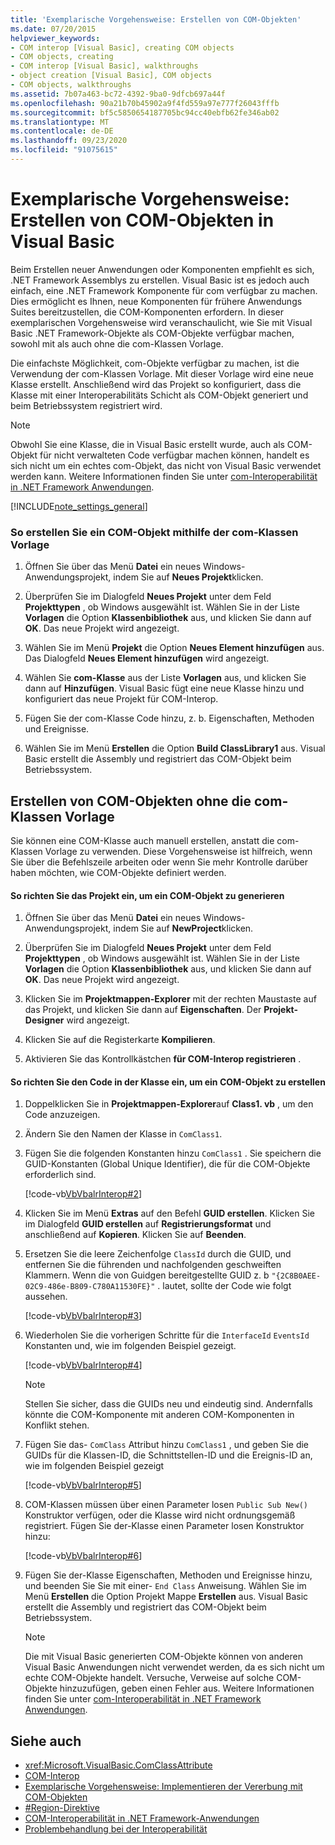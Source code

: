 ```yaml
---
title: 'Exemplarische Vorgehensweise: Erstellen von COM-Objekten'
ms.date: 07/20/2015
helpviewer_keywords:
- COM interop [Visual Basic], creating COM objects
- COM objects, creating
- COM interop [Visual Basic], walkthroughs
- object creation [Visual Basic], COM objects
- COM objects, walkthroughs
ms.assetid: 7b07a463-bc72-4392-9ba0-9dfcb697a44f
ms.openlocfilehash: 90a21b70b45902a9f4fd559a97e777f26043fffb
ms.sourcegitcommit: bf5c5850654187705bc94cc40ebfb62fe346ab02
ms.translationtype: MT
ms.contentlocale: de-DE
ms.lasthandoff: 09/23/2020
ms.locfileid: "91075615"
---
```

# <a name="walkthrough-creating-com-objects-with-visual-basic"></a>Exemplarische Vorgehensweise: Erstellen von COM-Objekten in Visual Basic

Beim Erstellen neuer Anwendungen oder Komponenten empfiehlt es sich, .NET Framework Assemblys zu erstellen. Visual Basic ist es jedoch auch einfach, eine .NET Framework Komponente für com verfügbar zu machen. Dies ermöglicht es Ihnen, neue Komponenten für frühere Anwendungs Suites bereitzustellen, die COM-Komponenten erfordern. In dieser exemplarischen Vorgehensweise wird veranschaulicht, wie Sie mit Visual Basic .NET Framework-Objekte als COM-Objekte verfügbar machen, sowohl mit als auch ohne die com-Klassen Vorlage.  
  
 Die einfachste Möglichkeit, com-Objekte verfügbar zu machen, ist die Verwendung der com-Klassen Vorlage. Mit dieser Vorlage wird eine neue Klasse erstellt. Anschließend wird das Projekt so konfiguriert, dass die Klasse mit einer Interoperabilitäts Schicht als COM-Objekt generiert und beim Betriebssystem registriert wird.  
  
> [!NOTE]
> Obwohl Sie eine Klasse, die in Visual Basic erstellt wurde, auch als COM-Objekt für nicht verwalteten Code verfügbar machen können, handelt es sich nicht um ein echtes com-Objekt, das nicht von Visual Basic verwendet werden kann. Weitere Informationen finden Sie unter [com-Interoperabilität in .NET Framework Anwendungen](com-interoperability-in-net-framework-applications.md).  
  
[!INCLUDE[note_settings_general](~/includes/note-settings-general-md.md)]  
  
### <a name="to-create-a-com-object-by-using-the-com-class-template"></a>So erstellen Sie ein COM-Objekt mithilfe der com-Klassen Vorlage  
  
1. Öffnen Sie über das Menü **Datei** ein neues Windows-Anwendungsprojekt, indem Sie auf **Neues Projekt**klicken.  
  
2. Überprüfen Sie im Dialogfeld **Neues Projekt** unter dem Feld **Projekttypen** , ob Windows ausgewählt ist. Wählen Sie in der Liste **Vorlagen** die Option **Klassenbibliothek** aus, und klicken Sie dann auf **OK**. Das neue Projekt wird angezeigt.  
  
3. Wählen Sie im Menü **Projekt** die Option **Neues Element hinzufügen** aus. Das Dialogfeld **Neues Element hinzufügen** wird angezeigt.  
  
4. Wählen Sie **com-Klasse** aus der Liste **Vorlagen** aus, und klicken Sie dann auf **Hinzufügen**. Visual Basic fügt eine neue Klasse hinzu und konfiguriert das neue Projekt für COM-Interop.  
  
5. Fügen Sie der com-Klasse Code hinzu, z. b. Eigenschaften, Methoden und Ereignisse.  
  
6. Wählen Sie im Menü **Erstellen** die Option **Build ClassLibrary1** aus. Visual Basic erstellt die Assembly und registriert das COM-Objekt beim Betriebssystem.  
  
## <a name="creating-com-objects-without-the-com-class-template"></a>Erstellen von COM-Objekten ohne die com-Klassen Vorlage  

 Sie können eine COM-Klasse auch manuell erstellen, anstatt die com-Klassen Vorlage zu verwenden. Diese Vorgehensweise ist hilfreich, wenn Sie über die Befehlszeile arbeiten oder wenn Sie mehr Kontrolle darüber haben möchten, wie COM-Objekte definiert werden.  
  
#### <a name="to-set-up-your-project-to-generate-a-com-object"></a>So richten Sie das Projekt ein, um ein COM-Objekt zu generieren  
  
1. Öffnen Sie über das Menü **Datei** ein neues Windows-Anwendungsprojekt, indem Sie auf **NewProject**klicken.  
  
2. Überprüfen Sie im Dialogfeld **Neues Projekt** unter dem Feld **Projekttypen** , ob Windows ausgewählt ist. Wählen Sie in der Liste **Vorlagen** die Option **Klassenbibliothek** aus, und klicken Sie dann auf **OK**. Das neue Projekt wird angezeigt.  
  
3. Klicken Sie im **Projektmappen-Explorer** mit der rechten Maustaste auf das Projekt, und klicken Sie dann auf **Eigenschaften**. Der **Projekt-Designer** wird angezeigt.  
  
4. Klicken Sie auf die Registerkarte **Kompilieren**.  
  
5. Aktivieren Sie das Kontrollkästchen **für COM-Interop registrieren** .  
  
#### <a name="to-set-up-the-code-in-your-class-to-create-a-com-object"></a>So richten Sie den Code in der Klasse ein, um ein COM-Objekt zu erstellen  
  
1. Doppelklicken Sie in **Projektmappen-Explorer**auf **Class1. vb** , um den Code anzuzeigen.  
  
2. Ändern Sie den Namen der Klasse in `ComClass1`.  
  
3. Fügen Sie die folgenden Konstanten hinzu `ComClass1` . Sie speichern die GUID-Konstanten (Global Unique Identifier), die für die COM-Objekte erforderlich sind.  
  
     [!code-vb[VbVbalrInterop#2](~/samples/snippets/visualbasic/VS_Snippets_VBCSharp/VbVbalrInterop/VB/Class1.vb#2)]  
  
4. Klicken Sie im Menü **Extras** auf den Befehl **GUID erstellen**. Klicken Sie im Dialogfeld **GUID erstellen** auf **Registrierungsformat** und anschließend auf **Kopieren**. Klicken Sie auf **Beenden**.  
  
5. Ersetzen Sie die leere Zeichenfolge `ClassId` durch die GUID, und entfernen Sie die führenden und nachfolgenden geschweiften Klammern. Wenn die von Guidgen bereitgestellte GUID z. b `"{2C8B0AEE-02C9-486e-B809-C780A11530FE}"` . lautet, sollte der Code wie folgt aussehen.  
  
     [!code-vb[VbVbalrInterop#3](~/samples/snippets/visualbasic/VS_Snippets_VBCSharp/VbVbalrInterop/VB/Class1.vb#3)]  
  
6. Wiederholen Sie die vorherigen Schritte für die `InterfaceId` `EventsId` Konstanten und, wie im folgenden Beispiel gezeigt.  
  
     [!code-vb[VbVbalrInterop#4](~/samples/snippets/visualbasic/VS_Snippets_VBCSharp/VbVbalrInterop/VB/Class1.vb#4)]  
  
    > [!NOTE]
    > Stellen Sie sicher, dass die GUIDs neu und eindeutig sind. Andernfalls könnte die COM-Komponente mit anderen COM-Komponenten in Konflikt stehen.  
  
7. Fügen Sie das- `ComClass` Attribut hinzu `ComClass1` , und geben Sie die GUIDs für die Klassen-ID, die Schnittstellen-ID und die Ereignis-ID an, wie im folgenden Beispiel gezeigt  
  
     [!code-vb[VbVbalrInterop#5](~/samples/snippets/visualbasic/VS_Snippets_VBCSharp/VbVbalrInterop/VB/Class1.vb#5)]  
  
8. COM-Klassen müssen über einen Parameter losen `Public Sub New()` Konstruktor verfügen, oder die Klasse wird nicht ordnungsgemäß registriert. Fügen Sie der-Klasse einen Parameter losen Konstruktor hinzu:  
  
     [!code-vb[VbVbalrInterop#6](~/samples/snippets/visualbasic/VS_Snippets_VBCSharp/VbVbalrInterop/VB/Class1.vb#6)]  
  
9. Fügen Sie der-Klasse Eigenschaften, Methoden und Ereignisse hinzu, und beenden Sie Sie mit einer- `End Class` Anweisung. Wählen Sie im Menü **Erstellen** die Option Projekt Mappe **Erstellen** aus. Visual Basic erstellt die Assembly und registriert das COM-Objekt beim Betriebssystem.  
  
    > [!NOTE]
    > Die mit Visual Basic generierten COM-Objekte können von anderen Visual Basic Anwendungen nicht verwendet werden, da es sich nicht um echte COM-Objekte handelt. Versuche, Verweise auf solche COM-Objekte hinzuzufügen, geben einen Fehler aus. Weitere Informationen finden Sie unter [com-Interoperabilität in .NET Framework Anwendungen](com-interoperability-in-net-framework-applications.md).  
  
## <a name="see-also"></a>Siehe auch

- <xref:Microsoft.VisualBasic.ComClassAttribute>
- [COM-Interop](index.md)
- [Exemplarische Vorgehensweise: Implementieren der Vererbung mit COM-Objekten](walkthrough-implementing-inheritance-with-com-objects.md)
- [#Region-Direktive](../../language-reference/directives/region-directive.md)
- [COM-Interoperabilität in .NET Framework-Anwendungen](com-interoperability-in-net-framework-applications.md)
- [Problembehandlung bei der Interoperabilität](troubleshooting-interoperability.md)
